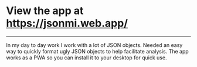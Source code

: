 # View the app at https://jsonmi.web.app/

---

In my day to day work I work with a lot of JSON objects. Needed an easy way to quickly format ugly JSON objects to help facilitate analysis. The app works as a PWA so you can install it to your desktop for quick use.
